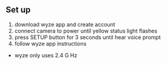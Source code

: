 ## Set up

1. download wyze app and create account
2. connect camera to power until yellow status light flashes
3. press SETUP button for 3 seconds until hear voice prompt
4. follow wyze app instructions

* wyze only uses 2.4 G Hz
